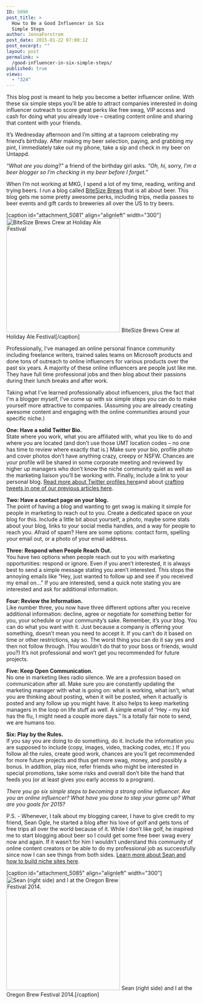 ```yaml
---
ID: 5090
post_title: >
  How to Be a Good Influencer in Six
  Simple Steps
author: JennaForstrom
post_date: 2015-01-22 07:00:12
post_excerpt: ""
layout: post
permalink: >
  /good-influencer-in-six-simple-steps/
published: true
views:
  - "324"
---
```

<p>This blog post is meant to help you become a better influencer online.  With these six simple steps you’ll be able to attract companies interested in doing influencer outreach to score great perks like free swag, VIP access and cash for doing what you already love – creating content online and sharing that content with your friends.</p>

<p>It’s Wednesday afternoon and I’m sitting at a taproom celebrating my friend’s birthday.  After making my beer selection, paying, and grabbing my pint, I immediately take out my phone, take a sip and check in my beer on Untappd.</p>

<p><em>“What are you doing?”</em> a friend of the birthday girl asks.  <em>“Oh, hi, sorry, I’m a beer blogger so I’m checking in my beer before I forget.”</em></p>

<p>When I’m not working at MKG, I spend a lot of my time, reading, writing and trying beers.  I run a blog called <a href="http://bitesizebrews.com/">BiteSize Brews</a> that is all about beer.  This blog gets me some pretty awesome perks, including trips, media passes to beer events and gift cards to breweries all over the US to try beers.</p>

<p>[caption id="attachment_5081" align="alignleft" width="300"]<a href="http://mkgmediagroup.com/wp-content/uploads/2015/01/HAF.jpg"><img src="http://mkgmediagroup.com/wp-content/uploads/2015/01/HAF-300x300.jpg" alt="BiteSize Brews Crew at Holiday Ale Festival" width="300" height="300" class="size-medium wp-image-5081" /></a> BiteSize Brews Crew at Holiday Ale Festival[/caption]</p>

<p>Professionally, I’ve managed an online personal finance community including freelance writers, trained sales teams on Microsoft products and done tons of outreach to online influencers for various products over the past six years.  A majority of these online influencers are people just like me.  They have full time professional jobs and then blog about their passions during their lunch breaks and after work.</p>

<p>Taking what I’ve learned professionally about influencers, plus the fact that I'm a blogger myself, I’ve come up with six simple steps you can do to make yourself more attractive to companies.  (Assuming you are already creating awesome content and engaging with the online communities around your specific niche.)</p>

<p><strong>One:  Have a solid Twitter Bio.</strong><br>
State where you work, what you are affiliated with, what you like to do and where you are located (and don’t use those UMT location codes – no one has time to review where exactly that is.)  Make sure your bio, profile photo and cover photos don’t have anything crazy, creepy or NSFW.  Chances are your profile will be shared in some corporate meeting and reviewed by higher up managers who don’t know the niche community quiet as well as the marketing liaison you’ll be working with.  Finally, include a link to your personal blog.  <a href="http://www.convinceandconvert.com/social-media-strategy/7-ingredients-in-the-perfect-twitter-profile/">Read more about Twitter profiles here</a>and about <a href="http://mkgmediagroup.com/the-anatomy-of-a-great-tweet/" title="The Anatomy of a Great Tweet" target="_blank">crafting tweets in one of our previous articles here</a>.</p>

<p><strong>Two:  Have a contact page on your blog.</strong><br>
The point of having a blog and wanting to get swag is making it simple for people in marketing to reach out to you.  Create a dedicated space on your blog for this.  Include a little bit about yourself, a photo, maybe some stats about your blog, links to your social media handles, and a way for people to reach you.  Afraid of spam?  Here are some options: contact form, spelling your email out, or a photo of your email address.</p>

<p><strong>Three: Respond when People Reach Out.</strong><br>
You have two options when people reach out to you with marketing opportunities: respond or ignore.  Even if you aren’t interested, it is always best to send a simple message stating you aren’t interested.  This stops the annoying emails like “Hey, just wanted to follow up and see if you received my email on…”  If you are interested, send a quick note stating you are interested and ask for additional information.</p>

<p><strong>Four:  Review the Information.</strong><br>
Like number three, you now have three different options after you receive additional information: decline, agree or negotiate for something better for you, your schedule or your community’s sake.  Remember, it’s your blog.  You can do what you want with it.  Just because a company is offering your something, doesn’t mean you need to accept it.  If you can’t do it based on time or other restrictions, say so.  The worst thing you can do it say yes and then not follow through.  (You wouldn’t do that to your boss or friends, would you?)  It’s not professional and won’t get you recommended for future projects.</p>

<p><strong>Five:  Keep Open Communication.</strong><br>
No one in marketing likes radio silence.  We are a profession based on communication after all.  Make sure you are constantly updating the marketing manager with what is going on: what is working, what isn’t, what you are thinking about posting, when it will be posted, when it actually is posted and any follow up you might have.  It also helps to keep marketing managers in the loop on life stuff as well.  A simple email of “Hey – my kid has the flu, I might need a couple more days.”  Is a totally fair note to send, we are humans too.</p>

<p><strong>Six:  Play by the Rules.</strong><br>
If you say you are doing to do something, do it.  Include the information you are supposed to include (copy, images, video, tracking codes, etc.)  If you follow all the rules, create good work, chances are you’ll get recommended for more future projects and thus get more swag, money, and possibly a bonus.  In addition, play nice, refer friends who might be interested in special promotions, take some risks and overall don’t bite the hand that feeds you (or at least gives you early access to a program).</p>

<p><em>There you go six simple steps to becoming a strong online influencer.  Are you an online influencer?  What have you done to step your game up?  What are you goals for 2015?</em></p>

<p>P.S. - Whenever, I talk about my blogging career, I have to give credit to my friend, Sean Ogle, he started a blog after his love of golf and gets tons of free trips all over the world because of it.  While I don’t like golf, he inspired me to start blogging about beer so I could get some free beer swag every now and again. If it wasn’t for him I wouldn’t understand this community of online content creators or be able to do my professional job as successfully since now I can see things from both sides.  <a href="http://www.seanogle.com/entrepreneurship/how-to-build-a-niche-site">Learn more about Sean and how to build niche sites here</a>.</p>

<p>[caption id="attachment_5085" align="alignleft" width="300"]<a href="http://mkgmediagroup.com/wp-content/uploads/2015/01/sean.jpg"><img src="http://mkgmediagroup.com/wp-content/uploads/2015/01/sean-300x300.jpg" alt="Sean (right side) and I at the Oregon Brew Festival 2014." width="300" height="300" class="size-medium wp-image-5085" /></a> Sean (right side) and I at the Oregon Brew Festival 2014.[/caption]</p>